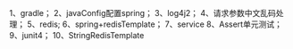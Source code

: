 1、gradle；
2、javaConfig配置spring；
3、log4j2；
4、请求参数中文乱码处理；
5、redis;
6、spring+redisTemplate；
7、service
8、Assert单元测试；
9、junit4；
10、StringRedisTemplate



